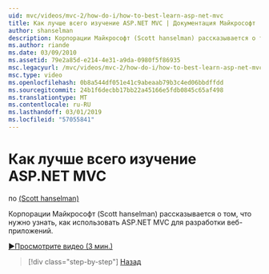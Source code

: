 ```yaml
---
uid: mvc/videos/mvc-2/how-do-i/how-to-best-learn-asp-net-mvc
title: Как лучше всего изучение ASP.NET MVC | Документация Майкрософт
author: shanselman
description: Корпорации Майкрософт (Scott hanselman) рассказывается о том, что нужно узнать, как использовать ASP.NET MVC для разработки веб-приложений.
ms.author: riande
ms.date: 03/09/2010
ms.assetid: 79e2a85d-e214-4e31-a9da-0980f5f86935
msc.legacyurl: /mvc/videos/mvc-2/how-do-i/how-to-best-learn-asp-net-mvc
msc.type: video
ms.openlocfilehash: 0b8a544df051e41c9abeaab79b3c4ed06bbdffdd
ms.sourcegitcommit: 24b1f6decbb17bb22a45166e5fdb0845c65af498
ms.translationtype: MT
ms.contentlocale: ru-RU
ms.lasthandoff: 03/01/2019
ms.locfileid: "57055841"
---
```

<a name="how-to-best-learn-aspnet-mvc"></a>Как лучше всего изучение ASP.NET MVC
====================
по [(Scott hanselman)](https://github.com/shanselman)

Корпорации Майкрософт (Scott hanselman) рассказывается о том, что нужно узнать, как использовать ASP.NET MVC для разработки веб-приложений.

[&#9654;Просмотрите видео (3 мин.)](https://channel9.msdn.com/Blogs/ASP-NET-Site-Videos/how-to-best-learn-asp-net-mvc)

> [!div class="step-by-step"]
> [Назад](5-minute-introduction-to-aspnet-mvc.md)
